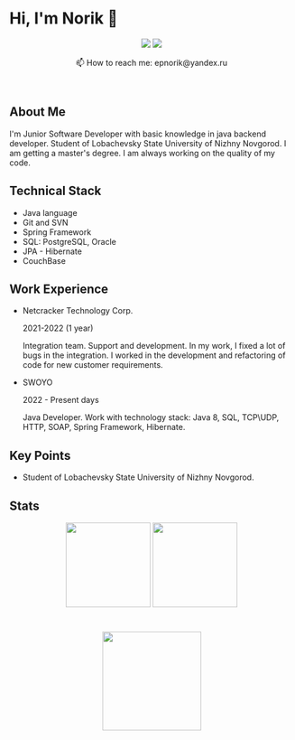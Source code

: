 <h1> Hi, I'm Norik 👋 </h1>
<p align="center"><a href="https://www.linkedin.com/in/norik-epremyan"> <img src = "https://img.shields.io/badge/LinkedIn-0077B5?style=for-the-badge&logo=linkedin&logoColor=white"></a>
 <a href="[https://www.linkedin.com/in/norik-epremyan](https://t.me/norik_epremyan)"> <img src = "https://img.shields.io/badge/Telegram-2CA5E0?style=for-the-badge&logo=telegram&logoColor=white"></a>
</p>
<p align="center"> 📫 How to reach me: epnorik@yandex.ru</p>
</br>
<h2>About Me</h2>
<p>I'm Junior Software Developer with basic knowledge in java backend developer. Student of Lobachevsky State University of Nizhny Novgorod. I am getting a master's degree. I am always working on the quality of my code.</p>
<h2>Technical Stack</h2>
<ul>
 <li>Java language</li>
 <li>Git and SVN</li>
 <li>Spring Framework</li>
 <li>SQL: PostgreSQL, Oracle</li>
 <li>JPA - Hibernate</li>
 <li>CouchBase</li>
</ul>
<h2>Work Experience</h2>
<ul>
 <li><p>Netcracker Technology Corp.</p>
  <p>2021-2022 (1 year)</p>
  <p>Integration team. Support and development. In my work, I fixed a lot of bugs in the integration. I worked in the development and refactoring of code for new customer requirements. </p>
 </li>
 <li><p>SWOYO</p>
  <p>2022 - Present days</p>
  <p>Java Developer. Work with technology stack: Java 8, SQL, TCP\UDP, HTTP, SOAP, Spring Framework, Hibernate. </p>
 </li>
</ul>

<h2>Key Points</h2>
<ul>
 <li>Student of Lobachevsky State University of Nizhny Novgorod.</li>
</ul>

<h2>Stats</h2>
<p align='center'>
   <a href="https://github-readme-stats.vercel.app/api?username=Epremyan-Norik&show_icons=true&count_private=true">
       <img height=150 src="https://github-readme-stats.vercel.app/api?username=Epremyan-Norik&show_icons=true&count_private=true"/></a>
   <a href="https://github.com/Epremyan-Norik/github-readme-stats">
       <img height=150 src="https://github-readme-stats.vercel.app/api/top-langs/?username=Epremyan-Norik&layout=compact"/></a>
</p>
<div align="center" style="margin: 40px 0">
   <a href="https://github.com/Epremyan-Norik/github-profile-views-counter">
       <img width="175px" src="https://komarev.com/ghpvc/?username=Epremyan-Norik&color=DE002D">
   </a>
</div>



<!--
**Epremyan-Norik/Epremyan-Norik** is a ✨ _special_ ✨ repository because its `README.md` (this file) appears on your GitHub profile.

Here are some ideas to get you started:

- 🔭 I’m currently working on ...
- 🌱 I’m currently learning ...
- 👯 I’m looking to collaborate on ...
- 🤔 I’m looking for help with ...
- 💬 Ask me about ...
- 📫 How to reach me: ...
- 😄 Pronouns: ...
- ⚡ Fun fact: ...
-->
